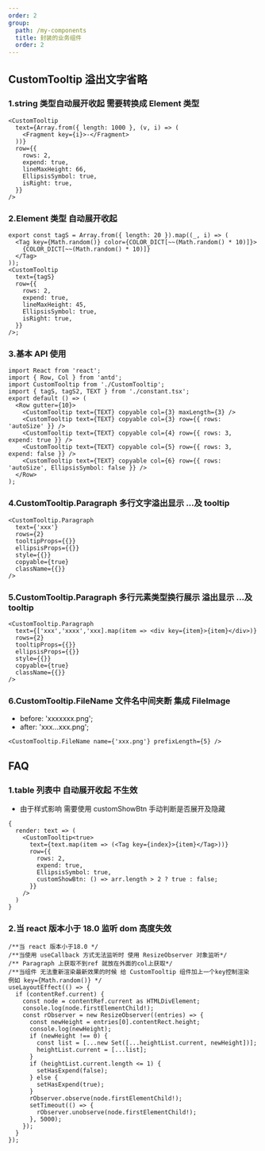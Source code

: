 ```yaml
---
order: 2
group:
  path: /my-components
  title: 封装的业务组件
  order: 2
---
```


## CustomTooltip 溢出文字省略

### 1.string 类型自动展开收起 需要转换成 Element 类型

```tsx | pure
<CustomTooltip
  text={Array.from({ length: 1000 }, (v, i) => (
    <Fragment key={i}>-</Fragment>
  ))}
  row={{
    rows: 2,
    expend: true,
    lineMaxHeight: 66,
    EllipsisSymbol: true,
    isRight: true,
  }}
/>
```

### 2.Element 类型 自动展开收起

```tsx | pure
export const tagS = Array.from({ length: 20 }).map((_, i) => (
  <Tag key={Math.random()} color={COLOR_DICT[~~(Math.random() * 10)]}>
    {COLOR_DICT[~~(Math.random() * 10)]}
  </Tag>
));
<CustomTooltip
  text={tagS}
  row={{
    rows: 2,
    expend: true,
    lineMaxHeight: 45,
    EllipsisSymbol: true,
    isRight: true,
  }}
/>;
```

### 3.基本 API 使用

```tsx
import React from 'react';
import { Row, Col } from 'antd';
import CustomTooltip from './CustomTooltip';
import { tagS, tagS2, TEXT } from './constant.tsx';
export default () => (
  <Row gutter={10}>
    <CustomTooltip text={TEXT} copyable col={3} maxLength={3} />
    <CustomTooltip text={TEXT} copyable col={3} row={{ rows: 'autoSize' }} />
    <CustomTooltip text={TEXT} copyable col={4} row={{ rows: 3, expend: true }} />
    <CustomTooltip text={TEXT} copyable col={5} row={{ rows: 3, expend: false }} />
    <CustomTooltip text={TEXT} copyable col={6} row={{ rows: 'autoSize', EllipsisSymbol: false }} />
  </Row>
);
```

### 4.CustomTooltip.Paragraph 多行文字溢出显示 ...及 tooltip

```tsx | pure
<CustomTooltip.Paragraph
  text={'xxx'}
  rows={2}
  tooltipProps={{}}
  ellipsisProps={{}}
  style={{}}
  copyable={true}
  className={{}}
/>
```

### 5.CustomTooltip.Paragraph 多行元素类型换行展示 溢出显示 ...及 tooltip

```tsx | pure
<CustomTooltip.Paragraph
  text={['xxx','xxxx','xxx].map(item => <div key={item}>{item}</div>)}
  rows={2}
  tooltipProps={{}}
  ellipsisProps={{}}
  style={{}}
  copyable={true}
  className={{}}
/>
```

### 6.CustomTooltip.FileName 文件名中间夹断 集成 FileImage

- before: 'xxxxxxx.png';
- after: 'xxx...xxx.png';

```tsx | pure
<CustomTooltip.FileName name={'xxx.png'} prefixLength={5} />
```

## FAQ

### 1.table 列表中 自动展开收起 不生效

- 由于样式影响 需要使用 customShowBtn 手动判断是否展开及隐藏

```tsx | pure
{
  render: text => (
    <CustomTooltip<true>
      text={text.map(item => (<Tag key={index}>{item}</Tag>))}
      row={{
        rows: 2,
        expend: true,
        EllipsisSymbol: true,
        customShowBtn: () => arr.length > 2 ? true : false;
      }}
    />
  )
}
```

### 2.当 react 版本小于 18.0 监听 dom 高度失效

```tsx | pure
/**当 react 版本小于18.0 */
/**当使用 useCallback 方式无法监听时 使用 ResizeObserver 对象监听*/
/** Paragraph 上获取不到ref 就放在外面的col上获取*/
/**当组件 无法重新渲染最新效果的时候 给 CustomTooltip 组件加上一个key控制渲染 例如 key={Math.random()} */
useLayoutEffect(() => {
  if (contentRef.current) {
    const node = contentRef.current as HTMLDivElement;
    console.log(node.firstElementChild!);
    const rObserver = new ResizeObserver((entries) => {
      const newHeight = entries[0].contentRect.height;
      console.log(newHeight);
      if (newHeight !== 0) {
        const list = [...new Set([...heightList.current, newHeight])];
        heightList.current = [...list];
      }
      if (heightList.current.length <= 1) {
        setHasExpend(false);
      } else {
        setHasExpend(true);
      }
      rObserver.observe(node.firstElementChild!);
      setTimeout(() => {
        rObserver.unobserve(node.firstElementChild!);
      }, 5000);
    });
  }
});
```
